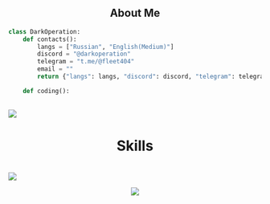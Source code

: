 <h2 align="center">About Me</h2>

```python
class DarkOperation:
    def contacts():
        langs = ["Russian", "English(Medium)"]
        discord = "@darkoperation"
        telegram = "t.me/@fleet404"
        email = ""
        return {"langs": langs, "discord": discord, "telegram": telegram}

    def coding():
        
```

<a href="https://discord.com/users/1063511434740371567" style="text-align: center;"><img src="https://lanyard.cnrad.dev/api/1063511434740371567" style="text-align: center;"></a>
<br>
<h1 style="text-align: center;">Skills</h1><br>
<a href="https://skillicons.dev" style="text-align: center">
  <img src="https://skillicons.dev/icons?i=python,java,idea,arduino,javascript,html,css" style="text-align: center" />
</a>
<p style="text-align: center">
<img src="https://github-readme-stats.vercel.app/api?username=DarkOperation&theme=tokyonight&show_icons=true" style="text-align: center">
</p>
